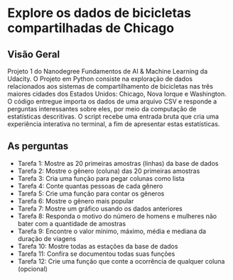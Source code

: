 # Explore os dados de bicicletas compartilhadas de Chicago

## Visão Geral
Projeto 1 do Nanodegree Fundamentos de AI & Machine Learning da Udacity. O Projeto em Python consiste na exploração de 
dados relacionados aos sistemas de compartilhamento de bicicletas nas três maiores cidades dos Estados Unidos: Chicago, 
Nova Iorque e Washington. O código entregue importa os dados de uma arquivo CSV e responde a perguntas interessantes 
sobre eles, por meio da computação de estatísticas descritivas. O script recebe uma entrada bruta que cria uma 
experiência interativa no terminal, a fim de apresentar estas estatísticas.

## As perguntas

* Tarefa 1: Mostre as 20 primeiras amostras (linhas) da base de dados
* Tarefa 2: Mostre o gênero (coluna) das 20 primeiras amostras
* Tarefa 3: Cria uma função para pegar colunas como lista
* Tarefa 4: Conte quantas pessoas de cada gênero
* Tarefa 5: Crie uma função para contar os gêneros
* Tarefa 6: Mostre o gênero mais popular
* Tarefa 7: Mostre um gráfico usando os dados anteriores
* Tarefa 8: Responda o motivo do número de homens e mulheres não bater com a quantidade de amostras
* Tarefa 9: Encontre o valor mínimo, máximo, média e mediana da duração de viagens
* Tarefa 10: Mostre todas as estações da base de dados
* Tarefa 11: Confira se documentou todas suas funções
* Tarefa 12: Crie uma função que conte a ocorrência de qualquer coluna (opcional)
